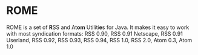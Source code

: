 # ROME

ROME is a set of **R**SS and At**om** Utiliti**e**s for Java. It makes it easy to work with most syndication formats: RSS 0.90, RSS 0.91 Netscape, RSS 0.91 
Userland, RSS 0.92, RSS 0.93, RSS 0.94, RSS 1.0, RSS 2.0, Atom 0.3, Atom 1.0